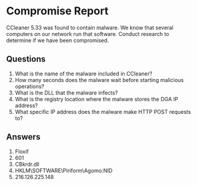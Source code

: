 # Compromise Report
CCleaner 5.33 was found to contain malware. We know that several computers on our network run that software. Conduct research to determine if we have been compromised.

## Questions
1. What is the name of the malware included in CCleaner?
2. How many seconds does the malware wait before starting malicious operations?
3. What is the DLL that the malware infects?
4. What is the registry location where the malware stores the DGA IP address?
5. What specific IP address does the malware make HTTP POST requests to?

## Answers
1. Floxif
2. 601
3. CBkrdr.dll
4. HKLM\SOFTWARE\Piriform\Agomo:NID
5. 216.126.225.148

